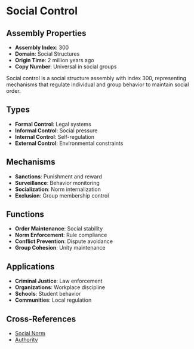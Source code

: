 # Social Control

## Assembly Properties
- **Assembly Index**: 300
- **Domain**: Social Structures
- **Origin Time**: 2 million years ago
- **Copy Number**: Universal in social groups

Social control is a social structure assembly with index 300, representing mechanisms that regulate individual and group behavior to maintain social order.

## Types
- **Formal Control**: Legal systems
- **Informal Control**: Social pressure
- **Internal Control**: Self-regulation
- **External Control**: Environmental constraints

## Mechanisms
- **Sanctions**: Punishment and reward
- **Surveillance**: Behavior monitoring
- **Socialization**: Norm internalization
- **Exclusion**: Group membership control

## Functions
- **Order Maintenance**: Social stability
- **Norm Enforcement**: Rule compliance
- **Conflict Prevention**: Dispute avoidance
- **Group Cohesion**: Unity maintenance

## Applications
- **Criminal Justice**: Law enforcement
- **Organizations**: Workplace discipline
- **Schools**: Student behavior
- **Communities**: Local regulation

## Cross-References
- [Social Norm](/domains/cognitive/cultural_systems/norm.md)
- [Authority](/domains/cognitive/governance/authority.md)